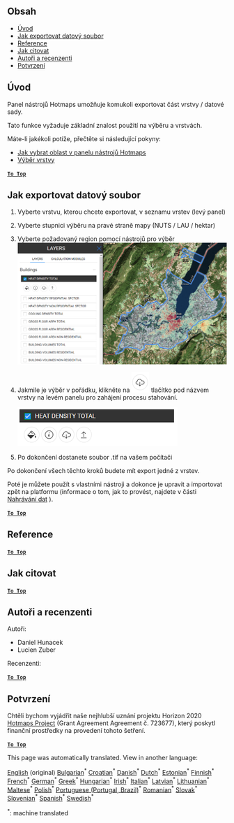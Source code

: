 <h2> Obsah </h2><ul><li> <a href="#Introduction">Úvod</a> </li><li> <a href="#How-to-export-a-dataset">Jak exportovat datový soubor</a> </li><li> <a href="#References">Reference</a> </li><li> <a href="#How-to-cite">Jak citovat</a> </li><li> <a href="#Authors-and-reviewers">Autoři a recenzenti</a> </li><li> <a href="#Acknowledgement">Potvrzení</a> </li></ul><h2> Úvod </h2><p> Panel nástrojů Hotmaps umožňuje komukoli exportovat část vrstvy / datové sady. </p><p> Tato funkce vyžaduje základní znalost použití na výběru a vrstvách. </p><p> Máte-li jakékoli potíže, přečtěte si následující pokyny: </p><ul><li> <a href="How-to-select-a-region-in-the-Hotmaps-toolbox">Jak vybrat oblast v panelu nástrojů Hotmaps</a> </li><li> <a href="Layer-section">Výběr vrstvy</a> </li></ul><p><ins> <code><strong><a href="#table-of-contents">To Top</a></strong></code> </ins> </p><h2> Jak exportovat datový soubor </h2><ol><li><p> Vyberte vrstvu, kterou chcete exportovat, v seznamu vrstev (levý panel) </p></li><li><p> Vyberte stupnici výběru na pravé straně mapy (NUTS / LAU / hektar) </p></li><li><p> Vyberte požadovaný region pomocí nástrojů pro výběr <img alt="export_selection" src="images/export_selection.png"/></p></li><li><p> Jakmile je výběr v pořádku, klikněte na <img alt="tlačítko exportu" src="images/layer-export-btn.png"/> tlačítko pod názvem vrstvy na levém panelu pro zahájení procesu stahování. </p><p><img alt="možnosti vrstvy" src="images/layer-options.png"/></p></li><li><p> Po dokončení dostanete soubor .tif na vašem počítači </p></li></ol><p> Po dokončení všech těchto kroků budete mít export jedné z vrstev. </p><p> Poté je můžete použít s vlastními nástroji a dokonce je upravit a importovat zpět na platformu (informace o tom, jak to provést, najdete v části <a href="Data_upload">Nahrávání dat</a> ). </p><p><ins> <code><strong><a href="#table-of-contents">To Top</a></strong></code> </ins> </p><h2> Reference </h2><p><ins> <code><strong><a href="#table-of-contents">To Top</a></strong></code> </ins> </p><h2> Jak citovat </h2><p><ins> <code><strong><a href="#table-of-contents">To Top</a></strong></code> </ins> </p><h2> Autoři a recenzenti </h2><p> Autoři: </p><ul><li> Daniel Hunacek </li><li> Lucien Zuber </li></ul><p> Recenzenti: </p><p><ins> <code><strong><a href="#table-of-contents">To Top</a></strong></code> </ins> </p><h2> Potvrzení </h2><p> Chtěli bychom vyjádřit naše nejhlubší uznání projektu Horizon 2020 <a href="https://www.hotmaps-project.eu">Hotmaps Project</a> (Grant Agreement Agreement č. 723677), který poskytl finanční prostředky na provedení tohoto šetření. </p><p><ins> <code><strong><a href="#table-of-contents">To Top</a></strong></code> </ins> </p>

This page was automatically translated. View in another language:

[English](en-Data-export-functionalities) (original) [Bulgarian](bg-Data-export-functionalities)<sup>\*</sup> [Croatian](hr-Data-export-functionalities)<sup>\*</sup>  [Danish](da-Data-export-functionalities)<sup>\*</sup> [Dutch](nl-Data-export-functionalities)<sup>\*</sup> [Estonian](et-Data-export-functionalities)<sup>\*</sup> [Finnish](fi-Data-export-functionalities)<sup>\*</sup> [French](fr-Data-export-functionalities)<sup>\*</sup> [German](de-Data-export-functionalities)<sup>\*</sup> [Greek](el-Data-export-functionalities)<sup>\*</sup> [Hungarian](hu-Data-export-functionalities)<sup>\*</sup> [Irish](ga-Data-export-functionalities)<sup>\*</sup> [Italian](it-Data-export-functionalities)<sup>\*</sup> [Latvian](lv-Data-export-functionalities)<sup>\*</sup> [Lithuanian](lt-Data-export-functionalities)<sup>\*</sup> [Maltese](mt-Data-export-functionalities)<sup>\*</sup> [Polish](pl-Data-export-functionalities)<sup>\*</sup> [Portuguese (Portugal, Brazil)](pt-Data-export-functionalities)<sup>\*</sup> [Romanian](ro-Data-export-functionalities)<sup>\*</sup> [Slovak](sk-Data-export-functionalities)<sup>\*</sup> [Slovenian](sl-Data-export-functionalities)<sup>\*</sup> [Spanish](es-Data-export-functionalities)<sup>\*</sup> [Swedish](sv-Data-export-functionalities)<sup>\*</sup> 

<sup>\*</sup>: machine translated
